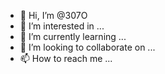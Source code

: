 - 👋 Hi, I’m @307O
- 👀 I’m interested in ...
- 🌱 I’m currently learning ...
- 💞️ I’m looking to collaborate on ...
- 📫 How to reach me ...

<!---
307O/307O is a ✨ special ✨ repository because its `README.md` (this file) appears on your GitHub profile.
You can click the Preview link to take a look at your changes.
--->
